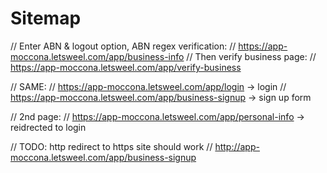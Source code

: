 # Sitemap

// Enter ABN & logout option, ABN regex verification:
// https://app-moccona.letsweel.com/app/business-info
// Then verify business page:
// https://app-moccona.letsweel.com/app/verify-business

// SAME:
// https://app-moccona.letsweel.com/app/login -> login
// https://app-moccona.letsweel.com/app/business-signup -> sign up form

// 2nd page:
// https://app-moccona.letsweel.com/app/personal-info -> reidrected to login

// TODO: http redirect to https site should work
// http://app-moccona.letsweel.com/app/business-signup
